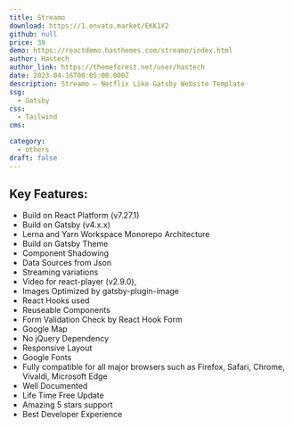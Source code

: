 ```yaml
---
title: Streamo
download: https://1.envato.market/EKK1Y2
github: null
price: 39
demo: https://reactdemo.hasthemes.com/streamo/index.html
author: Hastech
author_link: https://themeforest.net/user/hastech
date: 2023-04-16T00:05:00.000Z
description: Streamo – Netflix Like Gatsby Website Template
ssg:
  - Gatsby
css:
  - Tailwind
cms:

category:
  - others
draft: false
---
```


## Key Features:

- Build on React Platform (v7.27.1)
- Build on Gatsby (v4.x.x)
- Lerna and Yarn Workspace Monorepo Architecture
- Build on Gatsby Theme
- Component Shadowing
- Data Sources from Json
- Streaming variations
- Video for react-player (v2.9.0),
- Images Optimized by gatsby-plugin-image
- React Hooks used
- Reuseable Components
- Form Validation Check by React Hook Form
- Google Map
- No jQuery Dependency
- Responsive Layout
- Google Fonts
- Fully compatible for all major browsers such as Firefox, Safari, Chrome, Vivaldi, Microsoft Edge
- Well Documented
- Life Time Free Update
- Amazing 5 stars support
- Best Developer Experience
